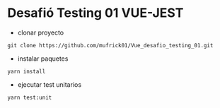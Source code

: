 # Desafió Testing 01 VUE-JEST


* clonar proyecto
```
git clone https://github.com/mufrick01/Vue_desafio_testing_01.git
```
* instalar paquetes
```
yarn install
```

* ejecutar test unitarios
```
yarn test:unit
```